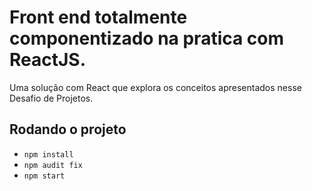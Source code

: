 # Front end totalmente componentizado na pratica com ReactJS.
Uma solução com React que explora os conceitos apresentados nesse Desafio de Projetos. 

## Rodando o projeto

- `npm install`
- `npm audit fix`
- `npm start`

